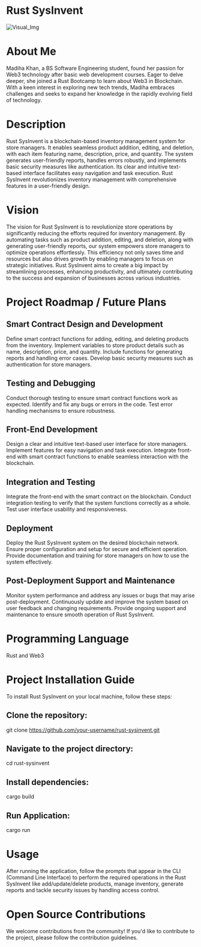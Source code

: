 # Rust SysInvent

![Visual_Img](https://github.com/NumlStudentSE/Rust_SysInvent/assets/114599159/63d313af-1b76-4358-b5f5-4efa1a153357)


# About Me

Madiha Khan, a BS Software Engineering student, found her passion for Web3 technology after basic web development courses. Eager to delve deeper, she joined a Rust Bootcamp to learn about Web3 in Blockchain. With a keen interest in exploring new tech trends, Madiha embraces challenges and seeks to expand her knowledge in the rapidly evolving field of technology.

# Description

Rust SysInvent is a blockchain-based inventory management system for store managers. It enables seamless product addition, editing, and deletion, with each item featuring name, description, price, and quantity. The system generates user-friendly reports, handles errors robustly, and implements basic security measures like authentication. Its clear and intuitive text-based interface facilitates easy navigation and task execution. Rust SysInvent revolutionizes inventory management with comprehensive features in a user-friendly design.

# Vision

The vision for Rust SysInvent is to revolutionize store operations by significantly reducing the efforts required for inventory management. By automating tasks such as product addition, editing, and deletion, along with generating user-friendly reports, our system empowers store managers to optimize operations effortlessly. This efficiency not only saves time and resources but also drives growth by enabling managers to focus on strategic initiatives. Rust SysInvent aims to create a big impact by streamlining processes, enhancing productivity, and ultimately contributing to the success and expansion of businesses across various industries.

# Project Roadmap / Future Plans

## Smart Contract Design and Development

Define smart contract functions for adding, editing, and deleting products from the inventory.
Implement variables to store product details such as name, description, price, and quantity.
Include functions for generating reports and handling error cases.
Develop basic security measures such as authentication for store managers.

## Testing and Debugging

Conduct thorough testing to ensure smart contract functions work as expected.
Identify and fix any bugs or errors in the code.
Test error handling mechanisms to ensure robustness.

## Front-End Development

Design a clear and intuitive text-based user interface for store managers.
Implement features for easy navigation and task execution.
Integrate front-end with smart contract functions to enable seamless interaction with the blockchain.

## Integration and Testing

Integrate the front-end with the smart contract on the blockchain.
Conduct integration testing to verify that the system functions correctly as a whole.
Test user interface usability and responsiveness.

## Deployment

Deploy the Rust SysInvent system on the desired blockchain network.
Ensure proper configuration and setup for secure and efficient operation.
Provide documentation and training for store managers on how to use the system effectively.

## Post-Deployment Support and Maintenance

Monitor system performance and address any issues or bugs that may arise post-deployment.
Continuously update and improve the system based on user feedback and changing requirements.
Provide ongoing support and maintenance to ensure smooth operation of Rust SysInvent.

# Programming Language

Rust and Web3

# Project Installation Guide

To install Rust SysInvent on your local machine, follow these steps:

## Clone the repository:
git clone https://github.com/your-username/rust-sysinvent.git

## Navigate to the project directory:
cd rust-sysinvent

## Install dependencies:
cargo build

## Run Application:
cargo run

# Usage
After running the application, follow the prompts that appear in the CLI (Command Line Interface) to perform the required operations in the Rust SysInvent like add/update/delete products, manage inventory, generate reports and tackle security issues by handling access control.

# Open Source Contributions
We welcome contributions from the community! If you'd like to contribute to the project, please follow the contribution guidelines. 
